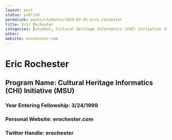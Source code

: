 ```yaml
---
layout: post
status: publish
permalink: posts/students/2014-07-01-eric_rochester
title: Eric Rochester
categories: [student, Cultural Heritage Informatics (CHI) Initiative (MSU), Textual Analysis, Software Development]
other: 
website: erochester.com
---
```

# Eric Rochester

## Program Name: Cultural Heritage Informatics (CHI) Initiative (MSU)
### Year Entering Fellowship:  3/24/1999
### Personal Website:  erochester.com
### Twitter Handle:  erochester
  